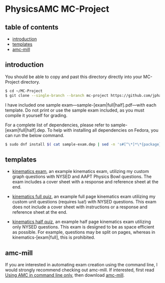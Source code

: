 
# PhysicsAMC MC-Project

## table of contents
- [introduction](#introduction)
- [templates](#templates)
- [amc-mill](#amc-mill)

## introduction

You should be able to copy and past this directory directly into your MC-Project directory.

```bash
$ cd ~/MC-Project
$ git clone --single-branch --branch mc-project https://github.com/jphafner/physicsAMC.git

```

I have included one sample exam&mdash;sample-[exam|full|half].pdf&mdash;with each template.
Do not print or use the sample exam included,
    as you must compile it yourself for grading.

For a complete list of dependencies,
    please refer to sample-[exam|full|half].dep.
To help with installing all dependencies on Fedora, you can run the below command.

```bash
$ sudo dnf install $( cat sample-exam.dep | sed -n 's#[^\*]*\*{package}{\([a-zA-Z]*\)}.*#texlive-\1#p' )
```

## templates

- [kinematics exam](kinematics-exam), an example kinematics exam, utilizing my custom graph questions with NYSED and AAPT Physics Bowl questions.
    The exam includes a cover sheet with a response and reference sheet at the end.

- [kinematics full quiz](kinematics-full), an example full page kinematics exam utilizing my custom unit questions (requires lua!) with NYSED questions. 
    This exam does not include a cover sheet with instructions or a response and reference sheet at the end.

- [kinematics half quiz](kinematics-half), an example half page kinematics exam utilizing only NYSED questions.
    This exam is designed to be as space efficient as possible.
    For example, questions may be split on pages,
        whereas in kinematics-[exam|full], this is prohibited.


## amc-mill

If you are interested in automating exam creation using the command line, I would strongly recommend checking out amc-mill.
If interested,
    first read [Using AMC in command line only](http://project.auto-multiple-choice.net/projects/auto-multiple-choice/wiki/Using_AMC_in_command_line_only),
    then download [amc-mill](http://project.auto-multiple-choice.net/attachments/934/amc-mill.zip).

